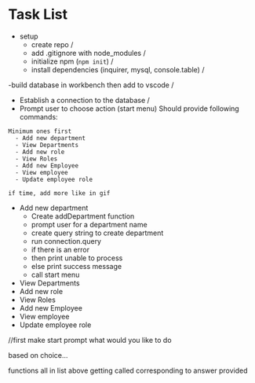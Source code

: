 # Task List
- setup
  - create repo /
  - add .gitignore with node_modules /
  - initialize npm (`npm init`) /
  - install dependencies (inquirer, mysql, console.table) /

-build database in workbench then add to vscode  /
- Establish a connection to the database /
- Prompt user to choose action (start menu) 
  Should provide following commands:
```
Minimum ones first
  - Add new department
  - View Departments
  - Add new role
  - View Roles
  - Add new Employee
  - View employee
  - Update employee role

if time, add more like in gif
```
- Add new department
  - Create addDepartment function
  - prompt user for a department name
  - create query string to create department
  - run connection.query
  - if there is an error
  - then print unable to process
  - else print success message
  - call start menu
- View Departments
- Add new role
- View Roles
- Add new Employee
- View employee
- Update employee role



//first make start prompt
what would you like to do
  
  based on choice...


  functions
  all in list above getting called corresponding to answer provided
